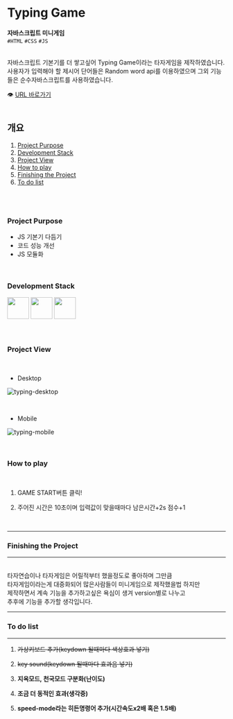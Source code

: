 # Typing Game

**자바스크립트 미니게임**<br/>
`#HTML` `#CSS` `#JS`<br/>

<br/>
자바스크립트 기본기를 더 쌓고싶어 Typing Game이라는 타자게임을
제작하였습니다.
<br/>
사용자가 입력해야 할 제시어 단어들은 Random word api를 이용하였으며 그외 기능들은 순수자바스크립트를 사용하였습니다.
<br/>

👁 [URL 바로가기](https://cherryc0ck.github.io/typing-game/)
<br/>
<br/>

## 개요

1. [Project Purpose](#Project-Purpose)
2. [Development Stack](#Development-Stack)
3. [Project View](#Project-View)
4. [How to play](#How-to-play)
5. [Finishing the Project](#Finishing-the-Project)
6. [To do list](#To-do-list)

<br/>
<br/>

### Project Purpose

- JS 기본기 다듬기
- 코드 성능 개선
- JS 모듈화

<br/>

### Development Stack

<img src="https://encrypted-tbn0.gstatic.com/images?q=tbn:ANd9GcS2PD2yAr4Tt4TG62BatFqSltJmYLO1_DFUqA&usqp=CAU" width="50px" />
<img src="https://encrypted-tbn0.gstatic.com/images?q=tbn:ANd9GcTTAi6Ah3SwQOrGOrMCj_yF6SgNR_wgM8rJlw&usqp=CAU" width="50px" />
<img src="https://icon-icons.com/icons2/2108/PNG/32/javascript_icon_130900.png" width="50px" />

<br/>
<br/>
<br/>

### Project View

<br/>

- Desktop

![typing-desktop](https://user-images.githubusercontent.com/60921094/113420637-a2615580-9404-11eb-8ea3-d6f7889a2d82.JPG)

<br/>

- Mobile

![typing-mobile](https://user-images.githubusercontent.com/60921094/113420641-a3928280-9404-11eb-949f-9d239fd061a7.JPG)

<br/>

### How to play

<br/>

1. GAME START버튼 클릭!

2. 주어진 시간은 10초이며 입력값이 맞을때마다 남은시간+2s 점수+1

<br/>

---

### Finishing the Project

---

<br/>
타자연습이나 타자게임은 어릴적부터 했을정도로 좋아하며 그만큼
<br/>
타자게임이라는게 대중화되어 많은사람들이 미니게임으로 제작했을법 하지만
<br/>
제작하면서 계속 기능을 추가하고싶은 욕심이 생겨 version별로 나누고 
<br/>
추후에 기능을 추가할 생각입니다.

---

### To do list

---

1. ~~가상키보드 추가(keydown 될때마다 색상효과 넣기)~~

2. ~~key sound(keydown 될때마다 효과음 넣기)~~

3. **지옥모드, 천국모드 구분화(난이도)**

4. **조금 더 동적인 효과(생각중)**

5. **speed-mode라는 히든명령어 추가(시간속도x2배 혹은 1.5배)**
